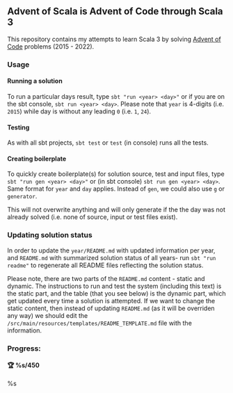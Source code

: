 ## Advent of Scala is Advent of Code through Scala 3

This repository contains my attempts to learn Scala 3 by solving [Advent of Code](http://adventofcode.com) problems (2015 - 2022).

### Usage

#### Running a solution

To run a particular days result, type `sbt "run <year> <day>"` or if you are on the sbt console, `sbt run <year> <day>`. Please note that `year` is 4-digits (i.e. `2015`) while day is without any leading `0` (i.e. `1`, `24`).

#### Testing

As with all sbt projects, `sbt test` or `test` (in console) runs all the tests.

#### Creating boilerplate

To quickly create boilerplate(s) for solution source, test and input files, type `sbt "run gen <year> <day>"` or (in sbt console) `sbt run gen <year> <day>`. Same format for `year` and `day` applies. Instead of `gen`, we could also use `g` or `generator`. 

This will not overwrite anything and will only generate if the the day was not already solved (i.e. none of source, input or test files exist).

### Updating solution status

In order to update the `year/README.md` with updated information per year, and `README.md` with summarized solution status of all years- run `sbt "run readme"` to regenerate all README files reflecting the solution status.

Please note, there are two parts of the `README.md` content - static and dynamic. The instructions to run and test the system (including this text) is the static part, and the table (that you see below) is the dynamic part, which get updated every time a solution is attempted. If we want to change the static content, then instead of updating `README.md` (as it will be overriden any way) we should edit the `/src/main/resources/templates/README_TEMPLATE.md` file with the information. 

### Progress:

#### :trophy: %s/450

%s
